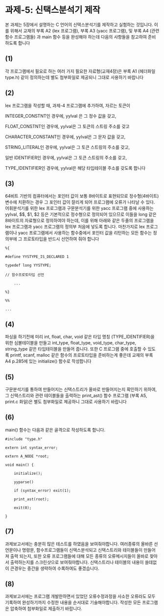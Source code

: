 # 과제-5: 신택스분석기 제작
본 과제는 5장에서 설명하는 C 언어의 신택스분석기를 제작하고 실험하는 것입니다. 이를 위해서 교재의 부록 A2 (lex 프로그램), 부록 A3 (yacc 프로그램), 및 부록 A4 (관련 함수 프로그램들) 과 main 함수 등을 완성해야 하는데 다음의 사항들을 참고하여 준비하도록 합니다

 

## (1)
각 프로그램에서 필요로 하는 여러 가지 필요한 자료형(교재4장)은 부록 A1 (헤더화일 type.h) 같이 정의하는데 별도 첨부화일로 제공되니 그대로 사용하기 바랍니다

## (2)
lex 프로그램을 작성할 때, 과제-4 프로그램에 추가하여, 자르는 토큰이

   INTEGER_CONSTNT인 경우에, yylval 은 그 정수 값을 갖고,

   FLOAT_CONSTNT인 경우에, yylval은 그 토큰의 스트링 주소를 갖고

   CHARACTER_CONSTANT인 경우에, yylval은 그 문자 값을 갖고,

   STRING_LITERAL인 경우에, yylval은 그 토큰 스트링의 주소를 갖고,

   일반 IDENTIFIER인 경우에, yylval은 그 토큰 스트링의 주소를 갖고,

   TYPE_IDENTIFIER인 경우에, yylval은 해당 타입테이블 주소를 갖도록 합니다

## (3)
64비트 기반의 컴퓨터에서는 포인터 값이 보통 8바이트로 표현되므로 정수형(4바이트) 변수에 치환하는 경우 그 포인터 값이 잘리게 되어 프로그램에 오류가 나타날 수 있다. 어휘분석기를 위한 lex 프로그램과 구문분석기를 위한 yacc 프로그램 중에 사용하는 yylval, $$, $1, $2 등은 기본적으로 정수형으로 정의되어 있으므로 이들을 long 같은 8바이트의 자료형으로 정의하여야 하는데, 이를 위해 아래와 같은 두줄의 프로그램을 lex 프로그램과 yacc 프로그램의 정의부 처음에 넣도록 합니다. 마찬가지로 lex 프로그램이나 yacc 프로그램에서 사용하는 함수중에서 포인터 값을 리턴하는 모든 함수는 정의부에 그 프로토타입을 반드시 선언하여 줘야 합니다

    %{

    #define YYSTYPE_IS_DECLARED 1

    typedef long YYSTYPE;

    // 함수프로토타입 선언

        ...

    %}

    %%

    ...

## (4) 
파싱을 하기전에 미리 int, float, char, void 같은 타입 명칭 (TYPE_IDENTIFIER)을 위한 심볼테이블을 만들고 int_type, float_type, void_type, char_type, string_type 같은 타입테이블을 만들어 줍니다. 또한 C 프로그램 중에 호출할 수 있도록 printf, scanf, malloc 같은 함수의 프로토타입을 준비하는게 좋은데 교재의 부록 A4 p.285에 있는 initialize() 함수로 작성합니다

## (5) 
구문분석기를 통하여 만들어지는 신택스트리가 올바로 만들어지는지 확인하기 위하여, 그 신택스트리와 관련 테이블들을 출력하는 print_ast() 함수 프로그램  (부록 A5, print.c 화일)은 별도 첨부화일로 제공하니 그대로 사용하기 바랍니다

## (6) 
main() 함수는 다음과 같은 골격으로 작성하도록 합니다.

    #include "type.h"

    extern int syntax_error;

    extern A_NODE *root;

    void main() {

        initialize();

        yyparse()

        if (syntax_error) exit(1);

        print_ast(root); 

        exit(0);

    }

## (7) 
과제보고서에는 충분히 많은 테스트를 하였음을 보여줘야합니다. 여러종류의 올바른 선언문이나 명령문, 함수프로그램들이  신택스분석되고 신택스트리와 테이블들이 만들어져 출력 되는지, 또한  오류 프로그램들에 대해 모든 종류의 오류메시지들이  올바로 찾아서  출력하는지를 스크린샷으로 보여줘야합니다. 신택스트리나 테이블의 내용이 쓸데없이 큰경우는 중간을 생략하여 수록하여도 좋겠습니다. 

## (8) 
과제보고서에는 프로그램 개발한하면서 있었던 오류수정과정을 사소한 오류라도 모두 기록하여 완성하기까지  수정한 내용을 순서대로 기술해야합니다.  작성한 모든 프로그램은 압축하여 첨부화일로 제출하기 바랍니다.
